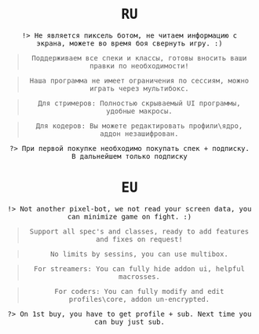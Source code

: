 <kbd style="width: auto; height: auto; text-align: center; border: 2px solid  smoke; border-radius:25px">

<p></p>

# RU


!> Не является пиксель ботом, не читаем информацию с экрана, можете во время боя свернуть игру. :)

> Поддерживаем все спеки и классы, готовы вносить ваши правки по необходимости!

> Наша программа не имеет ограничения по сессиям, можно играть через мультибокс.

> Для стримеров: Полностью скрываемый UI программы, удобные макросы.

> Для кодеров: Вы можете редактировать профили\ядро, аддон незашифрован.

?> При первой покупке необходимо покупать спек + подписку. В дальнейшем только подписку

</kbd>



<kbd style="width: auto;  height: auto; text-align: center; border: 2px solid  smoke; border-radius:25px">

<p></p>

# EU


!> Not another pixel-bot, we not read your screen data, you can minimize game on fight. :)

> Support all spec's and classes, ready to add features and fixes on request!

> No limits by sessins, you can use multibox.

> For streamers: You can fully hide addon ui, helpful macrosses.

> For coders: You can fully modify and edit profiles\core, addon un-encrypted.

?> On 1st buy, you have to get profile + sub. Next time you can buy just sub.
</kbd>
